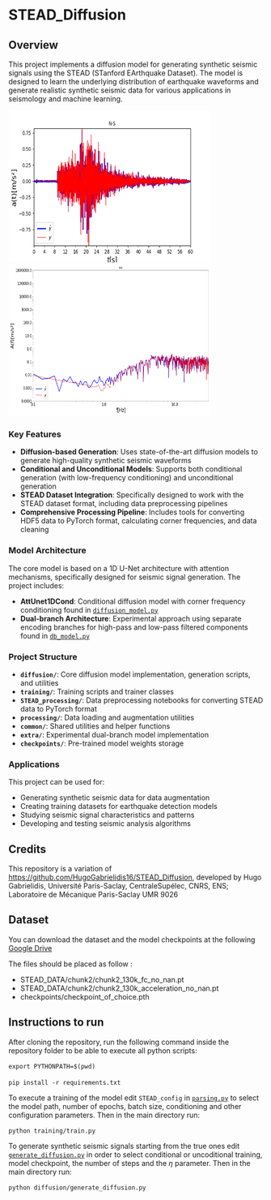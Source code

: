 # STEAD_Diffusion

## Overview

This project implements a diffusion model for generating synthetic seismic signals using the STEAD (STanford EArthquake Dataset). The model is designed to learn the underlying distribution of earthquake waveforms and generate realistic synthetic seismic data for various applications in seismology and machine learning.

<img src="Images/Amplitude_graph_34_N-S.png" width="400" height="300"/>
<img src="Images/Frequency_Spectrumloglog34_N-S.png" width="400" height="300"/>


### Key Features

- **Diffusion-based Generation**: Uses state-of-the-art diffusion models to generate high-quality synthetic seismic waveforms
- **Conditional and Unconditional Models**: Supports both conditional generation (with low-frequency conditioning) and unconditional generation
- **STEAD Dataset Integration**: Specifically designed to work with the STEAD dataset format, including data preprocessing pipelines
- **Comprehensive Processing Pipeline**: Includes tools for converting HDF5 data to PyTorch format, calculating corner frequencies, and data cleaning

### Model Architecture

The core model is based on a 1D U-Net architecture with attention mechanisms, specifically designed for seismic signal generation. The project includes:

- **AttUnet1DCond**: Conditional diffusion model with corner frequency conditioning found in [`diffusion_model.py`](./diffusion/diffusion_model.py)
- **Dual-branch Architecture**: Experimental approach using separate encoding branches for high-pass and low-pass filtered components found in [`db_model.py`](./extra/db_model.py)

### Project Structure

- **`diffusion/`**: Core diffusion model implementation, generation scripts, and utilities
- **`training/`**: Training scripts and trainer classes
- **`STEAD_processing/`**: Data preprocessing notebooks for converting STEAD data to PyTorch format
- **`processing/`**: Data loading and augmentation utilities
- **`common/`**: Shared utilities and helper functions
- **`extra/`**: Experimental dual-branch model implementation
- **`checkpoints/`**: Pre-trained model weights storage

### Applications

This project can be used for:
- Generating synthetic seismic data for data augmentation
- Creating training datasets for earthquake detection models
- Studying seismic signal characteristics and patterns
- Developing and testing seismic analysis algorithms

## Credits
This repository is a variation of https://github.com/HugoGabrielidis16/STEAD_Diffusion, developed by Hugo Gabrielidis, Université Paris-Saclay, CentraleSupélec, CNRS, ENS; Laboratoire de Mécanique Paris-Saclay UMR 9026

## Dataset
You can download the dataset and the model checkpoints at the following [Google Drive](https://drive.google.com/drive/folders/1ciVg-RmA0vIddHeFd3rlouY7UUrr7d51?usp=share_link)

The files should be placed as follow : 
- STEAD_DATA/chunk2/chunk2_130k_fc_no_nan.pt 
- STEAD_DATA/chunk2/chunk2_130k_acceleration_no_nan.pt 
- checkpoints/checkpoint_of_choice.pth  

## Instructions to run
After cloning the repository, run the following command inside the repository folder to be able to execute all python scripts:

    export PYTHONPATH=$(pwd)
    
    pip install -r requirements.txt

To execute a training of the model edit `STEAD_config` in [`parsing.py`](./parsing/parsing.py) to select the model path, number of epochs, batch size, conditioning and other configuration parameters. Then in the main directory run:

    python training/train.py

To generate synthetic seismic signals starting from the true ones edit [`generate_diffusion.py`](./diffusion/generate_diffusion.py) in order to select conditional or uncoditional training, model checkpoint, the number of steps and the $\eta$ parameter. Then in the main directory run:

    python diffusion/generate_diffusion.py


    
